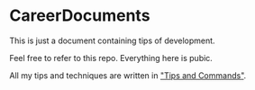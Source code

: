 # CareerDocuments
This is just a document containing tips of development.

Feel free to refer to this repo. Everything here is pubic.

All my tips and techniques are written in ["Tips and Commands"](./Tips_and_Commands.md).

